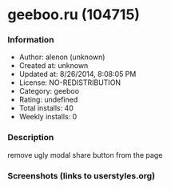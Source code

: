 # geeboo.ru (104715)

### Information
- Author: alenon (unknown)
- Created at: unknown
- Updated at: 8/26/2014, 8:08:05 PM
- License: NO-REDISTRIBUTION
- Category: geeboo
- Rating: undefined
- Total installs: 40
- Weekly installs: 0


### Description
remove ugly modal share button from the page


### Screenshots (links to userstyles.org)



